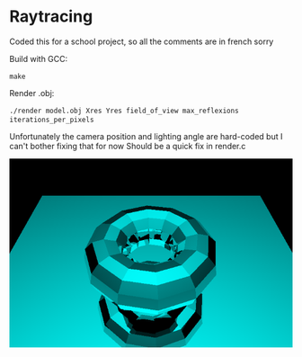 # Raytracing

Coded this for a school project, so all the comments are in french sorry

Build with GCC:
```
make
```

Render .obj:
```
./render model.obj Xres Yres field_of_view max_reflexions iterations_per_pixels
```
Unfortunately the camera position and lighting angle are hard-coded but I can't bother fixing that for now
Should be a quick fix in render.c 

![donut.obj](https://github.com/gael-bigot/raytracing/blob/main/imageFolder/donut.bmp)

